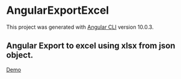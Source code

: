 # AngularExportExcel

This project was generated with [Angular CLI](https://github.com/angular/angular-cli) version 10.0.3.

## Angular Export to excel using xlsx from json object.

[Demo](https://angular-export-excel.surge.sh/)
